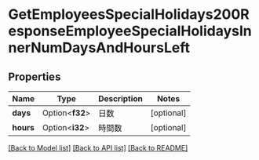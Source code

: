 # GetEmployeesSpecialHolidays200ResponseEmployeeSpecialHolidaysInnerNumDaysAndHoursLeft

## Properties

Name | Type | Description | Notes
------------ | ------------- | ------------- | -------------
**days** | Option<**f32**> | 日数 | [optional]
**hours** | Option<**i32**> | 時間数 | [optional]

[[Back to Model list]](../README.md#documentation-for-models) [[Back to API list]](../README.md#documentation-for-api-endpoints) [[Back to README]](../README.md)


